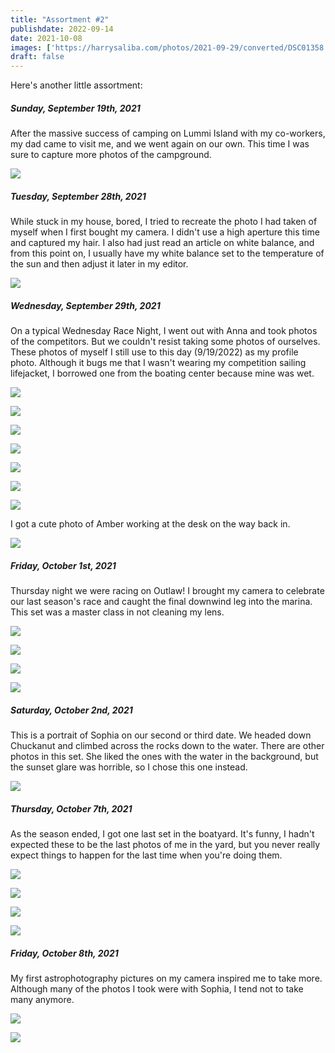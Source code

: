 ```yaml
---
title: "Assortment #2"
publishdate: 2022-09-14
date: 2021-10-08
images: ['https://harrysaliba.com/photos/2021-09-29/converted/DSC01358.jpg']
draft: false
---
```


Here's another little assortment:

##### Sunday, September 19th, 2021

After the massive success of camping on Lummi Island with my co-workers, my dad came to visit me, and we went again on our own.  This time I was sure to capture more photos of the campground.

![](https://harrysaliba.com/photos/2021-09-19/converted/DSC01256.jpg)

##### Tuesday, September 28th, 2021

While stuck in my house, bored, I tried to recreate the photo I had taken of myself when I first bought my camera.  I didn't use a high aperture this time and captured my hair.  I also had just read an article on white balance, and from this point on, I usually have my white balance set to the temperature of the sun and then adjust it later in my editor.

![](https://harrysaliba.com/photos/2021-09-28/converted/DSC01340.jpg)

##### Wednesday, September 29th, 2021

On a typical Wednesday Race Night, I went out with Anna and took photos of the competitors.  But we couldn't resist taking some photos of ourselves.  These photos of myself I still use to this day (9/19/2022) as my profile photo.  Although it bugs me that I wasn't wearing my competition sailing lifejacket, I borrowed one from the boating center because mine was wet.

![](https://harrysaliba.com/photos/2021-09-29/converted/DSC01358.jpg)

![](https://harrysaliba.com/photos/2021-09-29/converted/DSC01360.jpg)

![](https://harrysaliba.com/photos/2021-09-29/converted/DSC01370.jpg)

![](https://harrysaliba.com/photos/2021-09-29/converted/DSC01389.jpg)

![](https://harrysaliba.com/photos/2021-09-29/converted/DSC01442.jpg)

![](https://harrysaliba.com/photos/2021-09-29/converted/DSC01476.jpg)

![](https://harrysaliba.com/photos/2021-09-29/converted/DSC01479.jpg)

I got a cute photo of Amber working at the desk on the way back in.

![](https://harrysaliba.com/photos/2021-09-29/converted/DSC01500.jpg)

##### Friday, October 1st, 2021

Thursday night we were racing on Outlaw!  I brought my camera to celebrate our last season's race and caught the final downwind leg into the marina.  This set was a master class in not cleaning my lens.

![](https://harrysaliba.com/photos/2021-10-01/converted/DSC01505.jpg)

![](https://harrysaliba.com/photos/2021-10-01/converted/DSC01513.jpg)

![](https://harrysaliba.com/photos/2021-10-01/converted/DSC01516.jpg)

![](https://harrysaliba.com/photos/2021-10-01/converted/DSC01521.jpg)

##### Saturday, October 2nd, 2021

This is a portrait of Sophia on our second or third date.  We headed down Chuckanut and climbed across the rocks down to the water.  There are other photos in this set.  She liked the ones with the water in the background, but the sunset glare was horrible, so I chose this one instead.

![](https://harrysaliba.com/photos/2021-10-02/converted/DSC01541.jpg)

##### Thursday, October 7th, 2021

As the season ended, I got one last set in the boatyard.  It's funny, I hadn't expected these to be the last photos of me in the yard, but you never really expect things to happen for the last time when you're doing them.

![](https://harrysaliba.com/photos/2021-10-07/converted/DSC01624.jpg)

![](https://harrysaliba.com/photos/2021-10-07/converted/DSC01634.jpg)

![](https://harrysaliba.com/photos/2021-10-07/converted/DSC01636.jpg)

![](https://harrysaliba.com/photos/2021-10-07/converted/DSC01663.jpg)

##### Friday, October 8th, 2021

My first astrophotography pictures on my camera inspired me to take more.   Although many of the photos I took were with Sophia, I tend not to take many anymore.

![](https://harrysaliba.com/photos/2021-10-08/converted/DSC01694.jpg)

![](https://harrysaliba.com/photos/2021-10-08/converted/DSC01696.jpg)

<!-- ![](https://harrysaliba.com/photos/2021-10-08/converted/DSC01701.jpg)") -->
